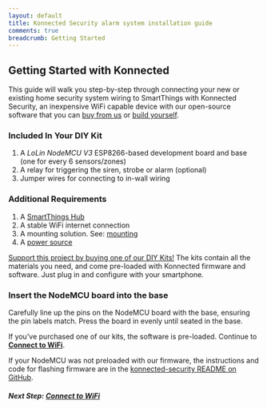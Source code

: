 ```yaml
---
layout: default
title: Konnected Security alarm system installation guide
comments: true
breadcrumb: Getting Started
---
```


## Getting Started with Konnected

This guide will walk you step-by-step through connecting your new or existing home security system wiring to SmartThings
with Konnected Security, an inexpensive WiFi capable device with our open-source software that you can 
[buy from us](https://konnected.io/products/konnected-diy-prototyping-kit) or 
[build yourself](/security-alarm-system/buying-guide).
 
### Included In Your DIY Kit
1. A _LoLin NodeMCU V3_ ESP8266-based development board and base (one for every 6 sensors/zones)
1. A relay for triggering the siren, strobe or alarm (optional)
1. Jumper wires for connecting to in-wall wiring

### Additional Requirements
1. A [SmartThings Hub](https://www.amazon.com/Samsung-SmartThings-Hub-2nd-Generation/dp/B010NZV0GE/ref=as_li_ss_tl?&linkCode=ll1&tag=konnected-io-20&linkId=cf246167345ebc042f799b5d0d9383ed)
1. A stable WiFi internet connection
1. A mounting solution. See: [mounting](/security-alarm-system/installation/mounting-positioning)
1. A [power source](/security-alarm-system/wiring/power)
 
[Support this project by buying one of our DIY Kits!](https://konnected.io/products/konnected-diy-prototyping-kit)
The kits contain all the materials you need, and come pre-loaded with Konnected firmware and software. Just plug in and
configure with your smartphone.

### Insert the NodeMCU board into the base
Carefully line up the pins on the NodeMCU board with the base, ensuring the pin labels match. Press the board in evenly 
until seated in the base.

If you've purchased one of our kits, the software is pre-loaded. Continue to **[Connect to WiFi](/security-alarm-system/installation/connect-wifi)**.
 
If your NodeMCU was not preloaded with our firmware, the instructions and code for flashing firmware are in the
[konnected-security README on GitHub](https://github.com/konnected-io/konnected-security). 
 
##### **Next Step:** [Connect to WiFi](/security-alarm-system/installation/connect-wifi)